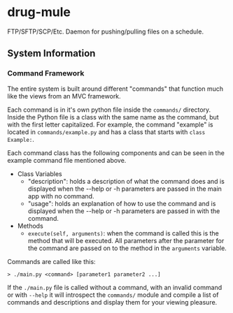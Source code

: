 # drug-mule
FTP/SFTP/SCP/Etc. Daemon for pushing/pulling files on a schedule.

## System Information
### Command Framework
The entire system is built around different "commands" that function much like the views from an MVC framework.

Each command is in it's own python file inside the `commands/` directory.  Inside the Python file is a class with the same name as the command, but with the first letter capitalized.  For example, the command "example" is located in `commands/example.py` and has a class that starts with `class Example:`.

Each command class has the following components and can be seen in the example command file mentioned above.

 - Class Variables
   - "description": holds a description of what the command does and is displayed when the --help or -h parameters are passed in the main app with no command.
   - "usage": holds an explanation of how to use the command and is displayed when the --help or -h parameters are passed in with the command.
 - Methods
   - `execute(self, arguments)`: when the command is called this is the method that will be executed.  All parameters after the parameter for the command are passed on to the method in the `arguments` variable. 

Commands are called like this:
```
> ./main.py <command> [parameter1 parameter2 ...]
```

If the `./main.py` file is called without a command, with an invalid command or with `--help` it will introspect the `commands/` module and compile a list of commands and descriptions and display them for your viewing pleasure.